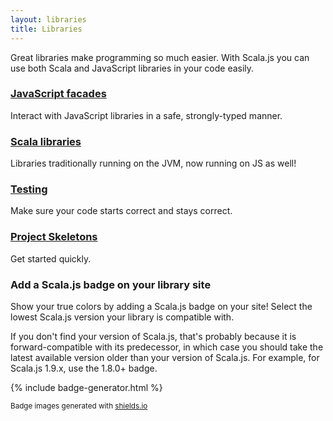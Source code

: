 ```yaml
---
layout: libraries
title: Libraries
---
```


Great libraries make programming so much easier. With Scala.js you can use both Scala and JavaScript libraries in your code easily.

### [JavaScript facades](facades.html)
Interact with JavaScript libraries in a safe, strongly-typed manner.

### [Scala libraries](libs.html)
Libraries traditionally running on the JVM, now running on JS as well!

### [Testing](testing.html)
Make sure your code starts correct and stays correct.

### [Project Skeletons](skeletons.html)
Get started quickly.

### Add a Scala.js badge on your library site

Show your true colors by adding a Scala.js badge on your site! Select the lowest Scala.js version your library is compatible with.

If you don't find your version of Scala.js, that's probably because it is forward-compatible with its predecessor,
in which case you should take the latest available version older than your version of Scala.js.
For example, for Scala.js 1.9.x, use the 1.8.0+ badge.

{% include badge-generator.html %}

<small markdown="1">Badge images generated with <a href="https://shields.io">shields.io</a></small>
